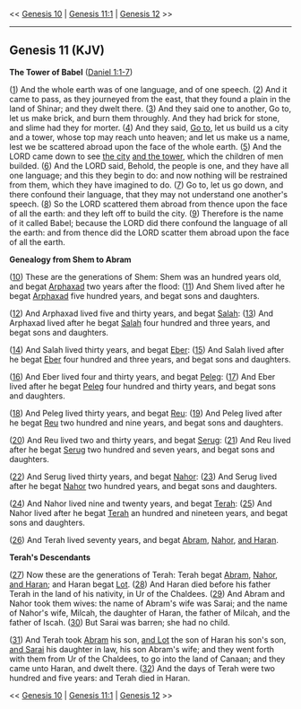 << [Genesis 10](/genesis/10) | [Genesis 11:1](http://biblehub.com/interlinear/genesis/11-1) | [Genesis 12](/genesis/12) >>

---

## Genesis 11 (KJV)

**The Tower of Babel** ([Daniel 1:1-7](https://www.biblegateway.com/passage/?search=daniel+1%3A1-7&version=KJV))

([1](https://biblehub.com/interlinear/genesis/11-1.htm)) And the whole earth was of one language, and of one speech. ([2](https://biblehub.com/interlinear/genesis/11-2.htm)) And it came to pass, as they journeyed from the east, that they found a plain in the land of Shinar; and they dwelt there. ([3](https://biblehub.com/interlinear/genesis/11-3.htm)) And they said one to another, Go to, let us make brick, and burn them throughly. And they had brick for stone, and slime had they for morter. ([4](https://biblehub.com/interlinear/genesis/11-4.htm)) And they said, [Go to](/keys/HBH), let us build us a city and a tower, whose top may reach unto heaven; and let us make us a name, lest we be scattered abroad upon the face of the whole earth. ([5](https://biblehub.com/interlinear/genesis/11-5.htm)) And the LORD came down to see [the city](/keys/ATh-HOIR) [and the tower](/keys/VATh-HMGDL), which the children of men builded. ([6](https://biblehub.com/interlinear/genesis/11-6.htm)) And the LORD said, Behold, the people is one, and they have all one language; and this they begin to do: and now nothing will be restrained from them, which they have imagined to do. ([7](https://biblehub.com/interlinear/genesis/11-7.htm)) Go to, let us go down, and there confound their language, that they may not understand one another's speech. ([8](https://biblehub.com/interlinear/genesis/11-8.htm)) So the LORD scattered them abroad from thence upon the face of all the earth: and they left off to build the city. ([9](https://biblehub.com/interlinear/genesis/11-9.htm)) Therefore is the name of it called Babel; because the LORD did there confound the language of all the earth: and from thence did the LORD scatter them abroad upon the face of all the earth.

**Genealogy from Shem to Abram**

([10](https://biblehub.com/interlinear/genesis/11-10.htm)) These are the generations of Shem: Shem was an hundred years old, and begat [Arphaxad](/keys/ATh-ARPKShD) two years after the flood: ([11](https://biblehub.com/interlinear/genesis/11-11.htm)) And Shem lived after he begat [Arphaxad](/keys/ATh-ARPKShD) five hundred years, and begat sons and daughters.

([12](https://biblehub.com/interlinear/genesis/11-12.htm)) And Arphaxad lived five and thirty years, and begat [Salah](/keys/ATh-ShLCh): ([13](https://biblehub.com/interlinear/genesis/11-13.htm)) And Arphaxad lived after he begat [Salah](/keys/ATh-ShLCh) four hundred and three years, and begat sons and daughters.

([14](https://biblehub.com/interlinear/genesis/11-14.htm)) And Salah lived thirty years, and begat [Eber](/keys/ATh-OBR): ([15](https://biblehub.com/interlinear/genesis/11-15.htm)) And Salah lived after he begat [Eber](/keys/ATh-OBR) four hundred and three years, and begat sons and daughters.

([16](https://biblehub.com/interlinear/genesis/11-16.htm)) And Eber lived four and thirty years, and begat [Peleg](/keys/ATh-PLG): ([17](https://biblehub.com/interlinear/genesis/11-17.htm)) And Eber lived after he begat [Peleg](/keys/ATh-PLG) four hundred and thirty years, and begat sons and daughters.

([18](https://biblehub.com/interlinear/genesis/11-18.htm)) And Peleg lived thirty years, and begat [Reu](/keys/ATh-ROV): ([19](https://biblehub.com/interlinear/genesis/11-19.htm)) And Peleg lived after he begat [Reu](/keys/ATh-ROV) two hundred and nine years, and begat sons and daughters.

([20](https://biblehub.com/interlinear/genesis/11-20.htm)) And Reu lived two and thirty years, and begat [Serug](/keys/ATh-ShRVG): ([21](https://biblehub.com/interlinear/genesis/11-21.htm)) And Reu lived after he begat [Serug](/keys/ATh-ShRVG) two hundred and seven years, and begat sons and daughters.

([22](https://biblehub.com/interlinear/genesis/11-22.htm)) And Serug lived thirty years, and begat [Nahor](/keys/ATh-NChVR): ([23](https://biblehub.com/interlinear/genesis/11-23.htm)) And Serug lived after he begat [Nahor](/keys/ATh-NChVR) two hundred years, and begat sons and daughters.

([24](https://biblehub.com/interlinear/genesis/11-24.htm)) And Nahor lived nine and twenty years, and begat [Terah](/keys/ATh-ThRCh): ([25](https://biblehub.com/interlinear/genesis/11-25.htm)) And Nahor lived after he begat [Terah](/keys/ATh-ThRCh) an hundred and nineteen years, and begat sons and daughters.

([26](https://biblehub.com/interlinear/genesis/11-26.htm)) And Terah lived seventy years, and begat [Abram](/keys/ATh-ABRM), [Nahor](/keys/ATh-NChVR), [and Haran](/keys/VATh-HRN).

**Terah's Descendants**

([27](https://biblehub.com/interlinear/genesis/11-27.htm)) Now these are the generations of Terah: Terah begat [Abram](/keys/ATh-ABRM), [Nahor](/keys/ATh-NChVR), [and Haran](/keys/VATh-HRN); and Haran begat [Lot](/keys/ATh-LVT). ([28](https://biblehub.com/interlinear/genesis/11-28.htm)) And Haran died before his father Terah in the land of his nativity, in Ur of the Chaldees. ([29](https://biblehub.com/interlinear/genesis/11-29.htm)) And Abram and Nahor took them wives: the name of Abram's wife was Sarai; and the name of Nahor's wife, Milcah, the daughter of Haran, the father of Milcah, and the father of Iscah. ([30](https://biblehub.com/interlinear/genesis/11-30.htm)) But Sarai was barren; she had no child.

([31](https://biblehub.com/interlinear/genesis/11-31.htm)) And Terah took [Abram](/keys/ATh-ABRM) his son, [and Lot](/keys/VATh-LVT) the son of Haran his son's son, [and Sarai](/keys/VATh-ShRI) his daughter in law, his son Abram's wife; and they went forth with them from Ur of the Chaldees, to go into the land of Canaan; and they came unto Haran, and dwelt there. ([32](https://biblehub.com/interlinear/genesis/11-32.htm)) And the days of Terah were two hundred and five years: and Terah died in Haran.

<< [Genesis 10](/genesis/10) | [Genesis 11:1](http://biblehub.com/interlinear/genesis/11-1) | [Genesis 12](/genesis/12) >>
